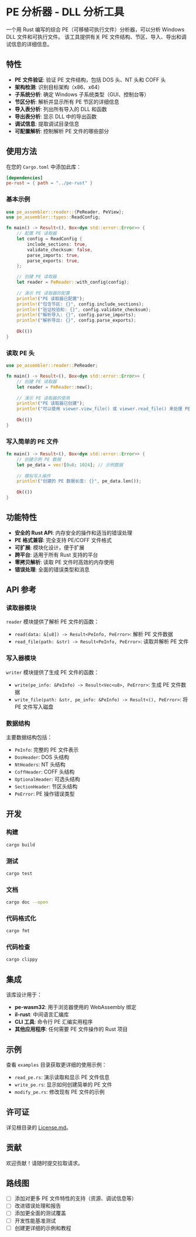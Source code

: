 # PE 分析器 - DLL 分析工具

一个用 Rust 编写的综合 PE（可移植可执行文件）分析器，可以分析 Windows DLL 文件和可执行文件。
该工具提供有关 PE 文件结构、节区、导入、导出和调试信息的详细信息。

## 特性

- **PE 文件验证**: 验证 PE 文件结构，包括 DOS 头、NT 头和 COFF 头
- **架构检测**: 识别目标架构（x86、x64）
- **子系统分析**: 确定 Windows 子系统类型（GUI、控制台等）
- **节区分析**: 解析并显示所有 PE 节区的详细信息
- **导入表分析**: 列出所有导入的 DLL 和函数
- **导出表分析**: 显示 DLL 中的导出函数
- **调试信息**: 提取调试目录信息
- **可配置解析**: 控制解析 PE 文件的哪些部分

## 使用方法

在您的 `Cargo.toml` 中添加此库：

```toml
[dependencies]
pe-rust = { path = "../pe-rust" }
```

### 基本示例

```rust
use pe_assembler::reader::{PeReader, PeView};
use pe_assembler::types::ReadConfig;

fn main() -> Result<(), Box<dyn std::error::Error>> {
    // 配置 PE 读取器
    let config = ReadConfig {
        include_sections: true,
        validate_checksum: false,
        parse_imports: true,
        parse_exports: true,
    };

    // 创建 PE 读取器
    let reader = PeReader::with_config(config);
    
    // 演示 PE 读取器的配置
    println!("PE 读取器已配置");
    println!("包含节区: {}", config.include_sections);
    println!("验证校验和: {}", config.validate_checksum);
    println!("解析导入: {}", config.parse_imports);
    println!("解析导出: {}", config.parse_exports);
    
    Ok(())
}
```

### 读取 PE 头

```rust
use pe_assembler::reader::PeReader;

fn main() -> Result<(), Box<dyn std::error::Error>> {
    // 创建 PE 读取器
    let reader = PeReader::new();
    
    // 演示 PE 读取器的使用
    println!("PE 读取器已创建");
    println!("可以使用 viewer.view_file() 或 viewer.read_file() 来处理 PE 文件");
    
    Ok(())
}
```

### 写入简单的 PE 文件

```rust
fn main() -> Result<(), Box<dyn std::error::Error>> {
    // 创建示例 PE 数据
    let pe_data = vec![0u8; 1024]; // 示例数据
    
    // 模拟写入操作
    println!("创建的 PE 数据长度: {}", pe_data.len());
    
    Ok(())
}
```

## 功能特性

- **安全的 Rust API**: 内存安全的操作和适当的错误处理
- **PE 格式兼容**: 完全支持 PE/COFF 文件格式
- **可扩展**: 模块化设计，便于扩展
- **跨平台**: 适用于所有 Rust 支持的平台
- **零拷贝解析**: 读取 PE 文件时高效的内存使用
- **错误处理**: 全面的错误类型和消息

## API 参考

### 读取器模块

`reader` 模块提供了解析 PE 文件的函数：

- `read(data: &[u8]) -> Result<PeInfo, PeError>`: 解析 PE 文件数据
- `read_file(path: &str) -> Result<PeInfo, PeError>`: 读取并解析 PE 文件

### 写入器模块

`writer` 模块提供了生成 PE 文件的函数：

- `write(pe_info: &PeInfo) -> Result<Vec<u8>, PeError>`: 生成 PE 文件数据
- `write_file(path: &str, pe_info: &PeInfo) -> Result<(), PeError>`: 将 PE 文件写入磁盘

### 数据结构

主要数据结构包括：

- `PeInfo`: 完整的 PE 文件表示
- `DosHeader`: DOS 头结构
- `NtHeaders`: NT 头结构
- `CoffHeader`: COFF 头结构
- `OptionalHeader`: 可选头结构
- `SectionHeader`: 节区头结构
- `PeError`: PE 操作错误类型

## 开发

### 构建

```bash
cargo build
```

### 测试

```bash
cargo test
```

### 文档

```bash
cargo doc --open
```

### 代码格式化

```bash
cargo fmt
```

### 代码检查

```bash
cargo clippy
```

## 集成

该库设计用于：

- **pe-wasm32**: 用于浏览器使用的 WebAssembly 绑定
- **il-rust**: 中间语言汇编库
- **CLI 工具**: 命令行 PE 汇编实用程序
- **其他应用程序**: 任何需要 PE 文件操作的 Rust 项目

## 示例

查看 `examples` 目录获取更详细的使用示例：

- `read_pe.rs`: 演示读取和显示 PE 文件信息
- `write_pe.rs`: 显示如何创建简单的 PE 文件
- `modify_pe.rs`: 修改现有 PE 文件的示例

## 许可证

详见根目录的 [License.md](../../License.md)。

## 贡献

欢迎贡献！请随时提交拉取请求。

## 路线图

- [ ] 添加对更多 PE 文件特性的支持（资源、调试信息等）
- [ ] 改进错误处理和报告
- [ ] 添加更全面的测试覆盖
- [ ] 开发性能基准测试
- [ ] 创建更详细的示例和教程